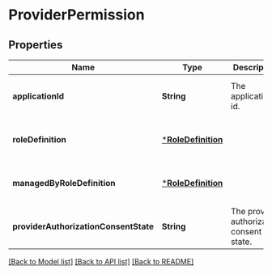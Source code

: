 # ProviderPermission


## Properties
Name | Type | Description | Notes
------------ | ------------- | ------------- | -------------
**applicationId** | **String** | The application id. | [optional] [default to nothing]
**roleDefinition** | [***RoleDefinition**](RoleDefinition.md) |  | [optional] [default to nothing]
**managedByRoleDefinition** | [***RoleDefinition**](RoleDefinition.md) |  | [optional] [default to nothing]
**providerAuthorizationConsentState** | **String** | The provider authorization consent state. | [optional] [default to nothing]


[[Back to Model list]](../README.md#models) [[Back to API list]](../README.md#api-endpoints) [[Back to README]](../README.md)



